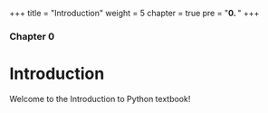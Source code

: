 +++
title = "Introduction"
weight = 5
chapter = true
pre = "<b>0. </b>"
+++

### Chapter 0

# Introduction

Welcome to the Introduction to Python textbook!

<!-- TODO Bring over introductory materials from CC 110 -->